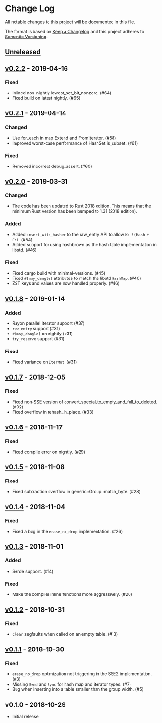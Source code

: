# Change Log

All notable changes to this project will be documented in this file.

The format is based on [Keep a Changelog](http://keepachangelog.com/)
and this project adheres to [Semantic Versioning](http://semver.org/).

## [Unreleased]

## [v0.2.2] - 2019-04-16

### Fixed
- Inlined non-nightly lowest_set_bit_nonzero. (#64)
- Fixed build on latest nightly. (#65)

## [v0.2.1] - 2019-04-14

### Changed
- Use for_each in map Extend and FromIterator. (#58)
- Improved worst-case performance of HashSet.is_subset. (#61)

### Fixed
- Removed incorrect debug_assert. (#60)

## [v0.2.0] - 2019-03-31

### Changed
- The code has been updated to Rust 2018 edition. This means that the minimum
  Rust version has been bumped to 1.31 (2018 edition).

### Added
- Added `insert_with_hasher` to the raw_entry API to allow `K: !(Hash + Eq)`. (#54)
- Added support for using hashbrown as the hash table implementation in libstd. (#46)

### Fixed
- Fixed cargo build with minimal-versions. (#45)
- Fixed `#[may_dangle]` attributes to match the libstd `HashMap`. (#46)
- ZST keys and values are now handled properly. (#46)

## [v0.1.8] - 2019-01-14

### Added
- Rayon parallel iterator support (#37)
- `raw_entry` support (#31)
- `#[may_dangle]` on nightly (#31)
- `try_reserve` support (#31)

### Fixed
- Fixed variance on `IterMut`. (#31)

## [v0.1.7] - 2018-12-05

### Fixed
- Fixed non-SSE version of convert_special_to_empty_and_full_to_deleted. (#32)
- Fixed overflow in rehash_in_place. (#33)

## [v0.1.6] - 2018-11-17

### Fixed
- Fixed compile error on nightly. (#29)

## [v0.1.5] - 2018-11-08

### Fixed
- Fixed subtraction overflow in generic::Group::match_byte. (#28)

## [v0.1.4] - 2018-11-04

### Fixed
- Fixed a bug in the `erase_no_drop` implementation. (#26)

## [v0.1.3] - 2018-11-01

### Added
- Serde support. (#14)

### Fixed
- Make the compiler inline functions more aggressively. (#20)

## [v0.1.2] - 2018-10-31

### Fixed
- `clear` segfaults when called on an empty table. (#13)

## [v0.1.1] - 2018-10-30

### Fixed
- `erase_no_drop` optimization not triggering in the SSE2 implementation. (#3)
- Missing `Send` and `Sync` for hash map and iterator types. (#7)
- Bug when inserting into a table smaller than the group width. (#5)

## v0.1.0 - 2018-10-29

- Initial release

[Unreleased]: https://github.com/Amanieu/hashbrown/compare/v0.2.2...HEAD
[v0.2.2]: https://github.com/Amanieu/hashbrown/compare/v0.2.1...v0.2.2
[v0.2.1]: https://github.com/Amanieu/hashbrown/compare/v0.2.0...v0.2.1
[v0.2.0]: https://github.com/Amanieu/hashbrown/compare/v0.1.8...v0.2.0
[v0.1.8]: https://github.com/Amanieu/hashbrown/compare/v0.1.7...v0.1.8
[v0.1.7]: https://github.com/Amanieu/hashbrown/compare/v0.1.6...v0.1.7
[v0.1.6]: https://github.com/Amanieu/hashbrown/compare/v0.1.5...v0.1.6
[v0.1.5]: https://github.com/Amanieu/hashbrown/compare/v0.1.4...v0.1.5
[v0.1.4]: https://github.com/Amanieu/hashbrown/compare/v0.1.3...v0.1.4
[v0.1.3]: https://github.com/Amanieu/hashbrown/compare/v0.1.2...v0.1.3
[v0.1.2]: https://github.com/Amanieu/hashbrown/compare/v0.1.1...v0.1.2
[v0.1.1]: https://github.com/Amanieu/hashbrown/compare/v0.1.0...v0.1.1
